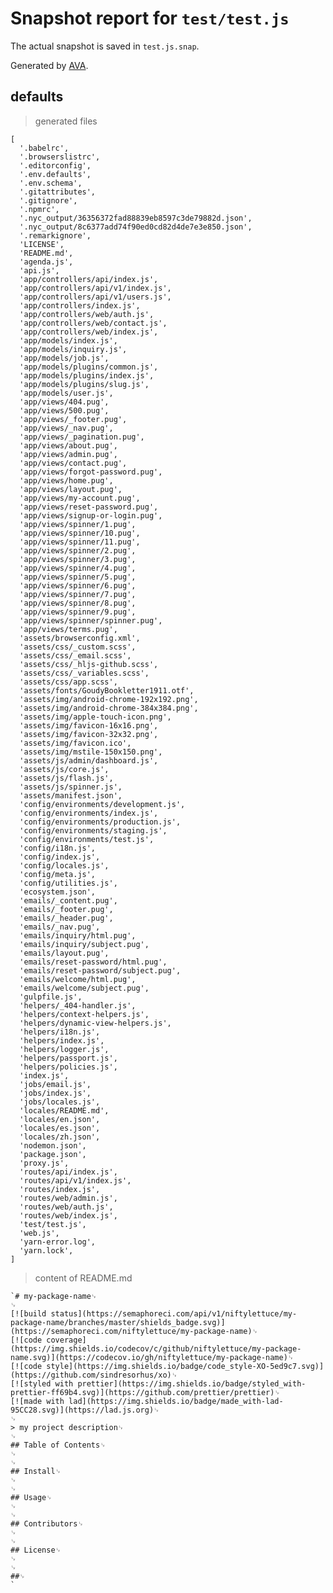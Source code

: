 # Snapshot report for `test/test.js`

The actual snapshot is saved in `test.js.snap`.

Generated by [AVA](https://ava.li).

## defaults

> generated files

    [
      '.babelrc',
      '.browserslistrc',
      '.editorconfig',
      '.env.defaults',
      '.env.schema',
      '.gitattributes',
      '.gitignore',
      '.npmrc',
      '.nyc_output/36356372fad88839eb8597c3de79882d.json',
      '.nyc_output/8c6377add74f90ed0cd82d4de7e3e850.json',
      '.remarkignore',
      'LICENSE',
      'README.md',
      'agenda.js',
      'api.js',
      'app/controllers/api/index.js',
      'app/controllers/api/v1/index.js',
      'app/controllers/api/v1/users.js',
      'app/controllers/index.js',
      'app/controllers/web/auth.js',
      'app/controllers/web/contact.js',
      'app/controllers/web/index.js',
      'app/models/index.js',
      'app/models/inquiry.js',
      'app/models/job.js',
      'app/models/plugins/common.js',
      'app/models/plugins/index.js',
      'app/models/plugins/slug.js',
      'app/models/user.js',
      'app/views/404.pug',
      'app/views/500.pug',
      'app/views/_footer.pug',
      'app/views/_nav.pug',
      'app/views/_pagination.pug',
      'app/views/about.pug',
      'app/views/admin.pug',
      'app/views/contact.pug',
      'app/views/forgot-password.pug',
      'app/views/home.pug',
      'app/views/layout.pug',
      'app/views/my-account.pug',
      'app/views/reset-password.pug',
      'app/views/signup-or-login.pug',
      'app/views/spinner/1.pug',
      'app/views/spinner/10.pug',
      'app/views/spinner/11.pug',
      'app/views/spinner/2.pug',
      'app/views/spinner/3.pug',
      'app/views/spinner/4.pug',
      'app/views/spinner/5.pug',
      'app/views/spinner/6.pug',
      'app/views/spinner/7.pug',
      'app/views/spinner/8.pug',
      'app/views/spinner/9.pug',
      'app/views/spinner/spinner.pug',
      'app/views/terms.pug',
      'assets/browserconfig.xml',
      'assets/css/_custom.scss',
      'assets/css/_email.scss',
      'assets/css/_hljs-github.scss',
      'assets/css/_variables.scss',
      'assets/css/app.scss',
      'assets/fonts/GoudyBookletter1911.otf',
      'assets/img/android-chrome-192x192.png',
      'assets/img/android-chrome-384x384.png',
      'assets/img/apple-touch-icon.png',
      'assets/img/favicon-16x16.png',
      'assets/img/favicon-32x32.png',
      'assets/img/favicon.ico',
      'assets/img/mstile-150x150.png',
      'assets/js/admin/dashboard.js',
      'assets/js/core.js',
      'assets/js/flash.js',
      'assets/js/spinner.js',
      'assets/manifest.json',
      'config/environments/development.js',
      'config/environments/index.js',
      'config/environments/production.js',
      'config/environments/staging.js',
      'config/environments/test.js',
      'config/i18n.js',
      'config/index.js',
      'config/locales.js',
      'config/meta.js',
      'config/utilities.js',
      'ecosystem.json',
      'emails/_content.pug',
      'emails/_footer.pug',
      'emails/_header.pug',
      'emails/_nav.pug',
      'emails/inquiry/html.pug',
      'emails/inquiry/subject.pug',
      'emails/layout.pug',
      'emails/reset-password/html.pug',
      'emails/reset-password/subject.pug',
      'emails/welcome/html.pug',
      'emails/welcome/subject.pug',
      'gulpfile.js',
      'helpers/_404-handler.js',
      'helpers/context-helpers.js',
      'helpers/dynamic-view-helpers.js',
      'helpers/i18n.js',
      'helpers/index.js',
      'helpers/logger.js',
      'helpers/passport.js',
      'helpers/policies.js',
      'index.js',
      'jobs/email.js',
      'jobs/index.js',
      'jobs/locales.js',
      'locales/README.md',
      'locales/en.json',
      'locales/es.json',
      'locales/zh.json',
      'nodemon.json',
      'package.json',
      'proxy.js',
      'routes/api/index.js',
      'routes/api/v1/index.js',
      'routes/index.js',
      'routes/web/admin.js',
      'routes/web/auth.js',
      'routes/web/index.js',
      'test/test.js',
      'web.js',
      'yarn-error.log',
      'yarn.lock',
    ]

> content of README.md

    `# my-package-name␊
    ␊
    [![build status](https://semaphoreci.com/api/v1/niftylettuce/my-package-name/branches/master/shields_badge.svg)](https://semaphoreci.com/niftylettuce/my-package-name)␊
    [![code coverage](https://img.shields.io/codecov/c/github/niftylettuce/my-package-name.svg)](https://codecov.io/gh/niftylettuce/my-package-name)␊
    [![code style](https://img.shields.io/badge/code_style-XO-5ed9c7.svg)](https://github.com/sindresorhus/xo)␊
    [![styled with prettier](https://img.shields.io/badge/styled_with-prettier-ff69b4.svg)](https://github.com/prettier/prettier)␊
    [![made with lad](https://img.shields.io/badge/made_with-lad-95CC28.svg)](https://lad.js.org)␊
    ␊
    > my project description␊
    ␊
    ## Table of Contents␊
    ␊
    ␊
    ## Install␊
    ␊
    ␊
    ## Usage␊
    ␊
    ␊
    ## Contributors␊
    ␊
    ␊
    ## License␊
    ␊
    ␊
    ##␊
    `

